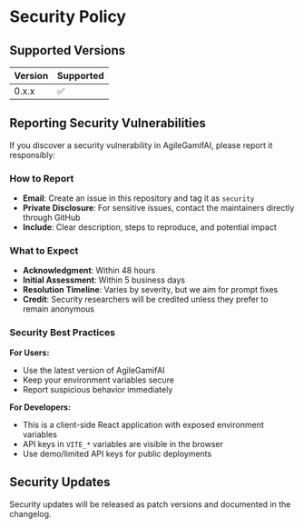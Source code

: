 # Security Policy

## Supported Versions

| Version | Supported          |
| ------- | ------------------ |
| 0.x.x   | :white_check_mark: |

## Reporting Security Vulnerabilities

If you discover a security vulnerability in AgileGamifAI, please report it responsibly:

### How to Report
- **Email**: Create an issue in this repository and tag it as `security` 
- **Private Disclosure**: For sensitive issues, contact the maintainers directly through GitHub
- **Include**: Clear description, steps to reproduce, and potential impact

### What to Expect
- **Acknowledgment**: Within 48 hours
- **Initial Assessment**: Within 5 business days  
- **Resolution Timeline**: Varies by severity, but we aim for prompt fixes
- **Credit**: Security researchers will be credited unless they prefer to remain anonymous

### Security Best Practices

**For Users:**
- Use the latest version of AgileGamifAI
- Keep your environment variables secure
- Report suspicious behavior immediately

**For Developers:**
- This is a client-side React application with exposed environment variables
- API keys in `VITE_*` variables are visible in the browser
- Use demo/limited API keys for public deployments

## Security Updates

Security updates will be released as patch versions and documented in the changelog.
